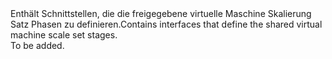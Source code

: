 <Namespace Name="Microsoft.Azure.Management.Compute.Fluent.VirtualMachineScaleSet.DefinitionShared">
  <Docs>
    <summary><span data-ttu-id="3da2f-101">Enthält Schnittstellen, die die freigegebene virtuelle Maschine Skalierung Satz Phasen zu definieren.</span><span class="sxs-lookup"><span data-stu-id="3da2f-101">Contains interfaces that define the shared virtual machine scale set stages.</span></span></summary> 
    <remarks>To be added.</remarks>
  </Docs>
</Namespace>
